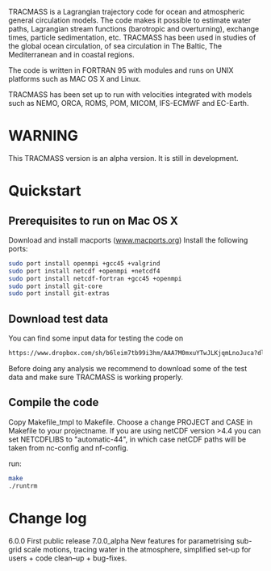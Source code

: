 TRACMASS is a Lagrangian trajectory code for ocean and atmospheric general circulation models. The code makes it possible to estimate water paths, Lagrangian stream functions (barotropic and overturning), exchange times, particle sedimentation, etc. TRACMASS has been used in studies of the global ocean circulation, of sea circulation in The Baltic, The Mediterranean and in coastal regions.

The code is written in FORTRAN 95 with modules and runs on UNIX platforms such as MAC OS X and Linux.

TRACMASS has been set up to run with velocities integrated with models such as NEMO, ORCA, ROMS, POM, MICOM, IFS-ECMWF and EC-Earth.

WARNING
=======

This TRACMASS version is an alpha version. 
It is still in development. 

Quickstart
==========

Prerequisites to run on Mac OS X
--------------------------------

Download and install macports (www.macports.org)
Install the following ports:

```sh
sudo port install openmpi +gcc45 +valgrind
sudo port install netcdf +openmpi +netcdf4 
sudo port install netcdf-fortran +gcc45 +openmpi
sudo port install git-core 
sudo port install git-extras
```

Download test data
------------------

You can find some input data for testing the code on 

```bash
https://www.dropbox.com/sh/b6leim7tb99i3hm/AAA7M0mxuYTwJLKjqmLnoJuca?dl=0
```

Before doing any analysis we recommend to download some of the test data and make sure TRACMASS is working properly. 

Compile the code
----------------

Copy Makefile_tmpl to Makefile. 
Choose a change PROJECT and CASE in Makefile to your projectname.
If you are using netCDF version >4.4 you can set NETCDFLIBS to "automatic-44", in which case netCDF paths will be taken from nc-config and nf-config. 

run:

```bash
make
./runtrm
```


Change log
==========


6.0.0 First public release
7.0.0_alpha New features for parametrising sub-grid scale motions, tracing water in the atmosphere, simplified set-up for users + code clean–up + bug-fixes.  